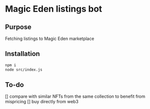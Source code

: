 # Magic Eden listings bot

## Purpose

Fetching listings to Magic Eden marketplace

## Installation 

```bash
npm i
node src/index.js
```

## To-do

[] compare with similar NFTs from the same collection to benefit from mispricing
[] buy directly from web3

